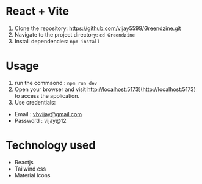 # React + Vite
1)  Clone the repository: https://github.com/vijay5599/Greendzine.git
2)  Navigate to the project directory: ```cd Greendzine```
3)  Install dependencies: ```npm install```

# Usage
1) run the commaond : ```npm run dev```
2) Open your browser and visit [http://localhost:5173](http://localhost:5173)](http://localhost:5173) to access the application.
3) Use credentials:
- Email : vbvijay@gmail.com
- Password : vijay@12

# Technology used
* Reactjs
* Tailwind css
* Material Icons

